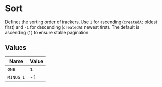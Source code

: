 # Sort

Defines the sorting order of trackers. Use `1` for ascending (`createdAt` oldest first) and `-1` for descending (`createdAt` newest first). The default is ascending (`1`) to ensure stable pagination.


## Values

| Name      | Value     |
| --------- | --------- |
| `ONE`     | 1         |
| `MINUS_1` | -1        |
